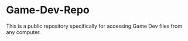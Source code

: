 # Game-Dev-Repo
This is a public repository specifically for accessing Game Dev files from any computer.
